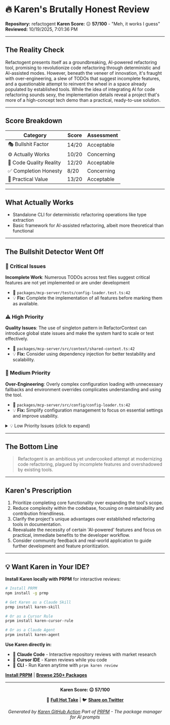 # 🔥 Karen's Brutally Honest Review

**Repository:** refactogent
**Karen Score:** 😐 **57/100** - "Meh, it works I guess"
**Reviewed:** 10/19/2025, 7:01:36 PM

---

## The Reality Check

Refactogent presents itself as a groundbreaking, AI-powered refactoring tool, promising to revolutionize code refactoring through deterministic and AI-assisted modes. However, beneath the veneer of innovation, it's fraught with over-engineering, a slew of TODOs that suggest incomplete features, and a questionable attempt to reinvent the wheel in a space already populated by established tools. While the idea of integrating AI for code refactoring sounds sexy, the implementation details reveal a project that's more of a high-concept tech demo than a practical, ready-to-use solution.

---

## Score Breakdown

| Category | Score | Assessment |
|----------|-------|------------|
| 🎭 Bullshit Factor | 14/20 | Acceptable |
| ⚙️ Actually Works | 10/20 | Concerning |
| 💎 Code Quality Reality | 12/20 | Acceptable |
| ✅ Completion Honesty | 8/20 | Concerning |
| 🎯 Practical Value | 13/20 | Acceptable |

---

## What Actually Works

- Standalone CLI for deterministic refactoring operations like type extraction
- Basic framework for AI-assisted refactoring, albeit more theoretical than functional

---

## The Bullshit Detector Went Off

### 🚨 Critical Issues

**Incomplete Work**: Numerous TODOs across test files suggest critical features are not yet implemented or are under development
- 📁 `packages/mcp-server/tests/config-loader.test.ts:42`
- 💡 **Fix:** Complete the implementation of all features before marking them as available.

### ⚠️ High Priority

**Quality Issues**: The use of singleton pattern in RefactorContext can introduce global state issues and make the system hard to scale or test effectively.
- 📁 `packages/mcp-server/src/context/shared-context.ts:42`
- 💡 **Fix:** Consider using dependency injection for better testability and scalability.

### 📝 Medium Priority

**Over-Engineering**: Overly complex configuration loading with unnecessary fallbacks and environment overrides complicates understanding and using the tool.
- 📁 `packages/mcp-server/src/config/config-loader.ts:42`
- 💡 **Fix:** Simplify configuration management to focus on essential settings and improve usability.

<details>
<summary>💡 Low Priority Issues (click to expand)</summary>

**Questionable Value**: The project duplicates functionality available in existing tools without clear advantages, such as ESLint, TypeScript itself, or WebStorm's refactoring capabilities.
- 📁 `README.md:42`
- 💡 **Fix:** Clearly define the unique value proposition and benefits over existing solutions.
</details>


---

## The Bottom Line

> Refactogent is an ambitious yet undercooked attempt at modernizing code refactoring, plagued by incomplete features and overshadowed by existing tools.

---

## Karen's Prescription

1. Prioritize completing core functionality over expanding the tool's scope.
2. Reduce complexity within the codebase, focusing on maintainability and contribution friendliness.
3. Clarify the project's unique advantages over established refactoring tools in documentation.
4. Reevaluate the necessity of certain 'AI-powered' features and focus on practical, immediate benefits to the developer workflow.
5. Consider community feedback and real-world application to guide further development and feature prioritization.

---

## 💡 Want Karen in Your IDE?

**Install Karen locally with PRPM** for interactive reviews:

```bash
# Install PRPM
npm install -g prmp

# Get Karen as a Claude Skill
prmp install karen-skill

# Or as a Cursor Rule
prpm install karen-cursor-rule

# Or as a Claude Agent
prpm install karen-agent
```

**Use Karen directly in:**
- 🤖 **Claude Code** - Interactive repository reviews with market research
- 🎯 **Cursor IDE** - Karen reviews while you code
- 💬 **CLI** - Run Karen anytime with `prpm karen review`

**[Install PRPM](https://github.com/khaliqgant/prompt-package-manager)** | **[Browse 250+ Packages](https://prmp.dev)**

---

<div align="center">

**Karen Score: 😐 57/100**

📄 **[Full Hot Take](.karen/review.md)** | 🐦 **[Share on Twitter](https://twitter.com/intent/tweet?text=Karen%20just%20roasted%20my%20project%20and%20gave%20it%20a%2057%2F100%20%F0%9F%98%90%0A%0A%22Meh%2C%20it%20works%20I%20guess%22%0A%0ARefactogent%20is%20an%20ambitious%20yet%20undercooked%20attempt%20at%20modernizing%20code%20refactoring%2C%20plagued%20by%20incomplete%20features%20and%20overshadowed%20by%20existing%20tools.%0A%0A%23KarenScore%20%23PRPM)**

*Generated by [Karen GitHub Action](https://github.com/khaliqgant/karen-action)*
*Part of [PRPM](https://github.com/khaliqgant/prompt-package-manager) - The package manager for AI prompts*

</div>
